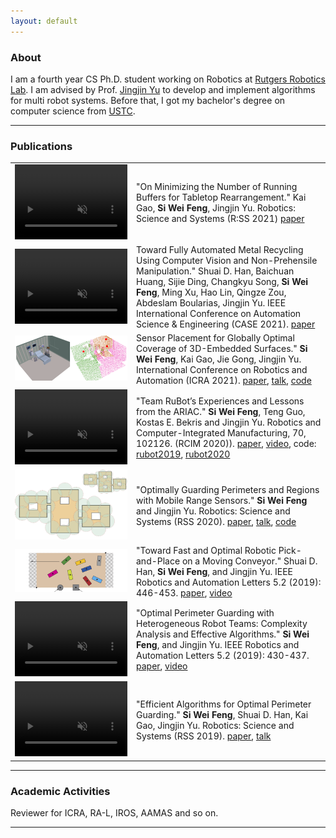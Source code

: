 ```yaml
---
layout: default
---
```

<!-- Homepage -->
### About
I am a fourth year CS Ph.D. student working on Robotics at [Rutgers Robotics Lab](https://robotics.cs.rutgers.edu).
I am advised by Prof. [Jingjin Yu](https://arc.cs.rutgers.edu) to develop and implement algorithms
for multi robot systems. 
Before that, I got my bachelor's degree on computer science from [USTC](https://en.ustc.edu.cn/).

<!-- 

---
### Selected Projects
#### 2D Coverage
<figure>
    <img src="opg2d.png" alt="opg2d" width="250"/>
    <img src="org2d.png" alt="org2d" width="250"/>
    <figcaption> 2D Optimal Perimeter and Region Guarding (OPG<sub>2D</sub>, ORG<sub>2D</sub>). We aim to get the minimum radius of k circles to cover some perimeter or region</figcaption>
</figure>


#### Perimeter Guarding
<figure>
    <img src="opg.png" alt="drawing" width="200"/> 
    <img src="castle.png" alt="drawing" width="180" style="padding-left: 50px"/>
    <figcaption> Optimal Perimeter and Guarding (OPG<sub>2D</sub>, ORG<sub>2D</sub>). We aim to get the minimum length of k tiles to cover some perimeters</figcaption>
</figure>

#### Robot Systems
[RuBot](https://youtu.be/7H7YLeJz2zE?t=9): Software submission for ARIAC, a warehouse automation competition

[Recycling](https://youtu.be/araxYgLCrpM): Recycling Aluminum and Copper sticks

[Drone Flipping](min_2circle_executed.mp4): Flipping AscTec Hummingbird in simulation

#### Misc
[WhereRU](https://github.com/ustcsiwei88/WhereRU): A lightweight VPN -->

---

<style>
divp {
  float: left;
  width: 120px;
  margin: 1px 10px 1px 1px;
  padding: 5px;
  border: 1px solid black;
  text-align: left;
}
divt {
  float: right;
  width: 500px;
  margin: 1px 10px 1px 1px;
  padding: 5px;
  /* border: 1px solid black; */
  text-align: left;
}
</style>
<!-- 
<figure><divp>
    <img src="opg.png" alt="drawing" /> </divp>
    <figcaption> Optimal Perimeter and Guarding (OPG<sub>2D</sub>, ORG<sub>2D</sub>). In this problem, the minimum length of k tiles to cover some perimeters</figcaption>
</figure> -->

### Publications

<!-- <a href="labeled_smaller.mp4"> video</a>
<figure class = "video_container">
  <iframe src="https://www.youtube.com/embed/enMumwvLAug" frameborder="0" allowfullscreen="true"> </iframe>
</figure> -->

<table>
  <tr>
    <td>
      <video width="180" height="120" autoplay muted loop>
          <source src="resources/labeled_smaller_web.mp4" type="video/mp4"> 
          <p>Your browser does not support the video tag.</p>
      </video>
    </td>
    <td>
      "On Minimizing the Number of Running Buffers for Tabletop Rearrangement." Kai Gao, <b>Si Wei Feng</b>, Jingjin Yu. Robotics: Science and Systems (R:SS 2021) 
      <a href="https://arxiv.org/pdf/2105.06357.pdf"> paper </a>
    </td>
  </tr>

  <tr>
    <td>
      <video width="180" height="120" autoplay muted loop>
          <source src="resources/recycle_web.mp4" type="video/mp4"> 
          <p>Your browser does not support the video tag.</p>
      </video>
    </td>
    <td>
      Toward Fully Automated Metal Recycling Using Computer Vision and Non-Prehensile Manipulation." Shuai D. Han, Baichuan Huang, Sijie Ding, Changkyu Song, <b>Si Wei Feng</b>, Ming Xu, Hao Lin, Qingze Zou, Abdeslam Boularias, Jingjin Yu. IEEE International Conference on Automation Science & Engineering (CASE 2021). 
      <a href = "https://arc-l.github.io/files/HanHuaYu21CASE.pdf">paper</a>
    </td>
  </tr>

  <tr>
    <td>
      <!-- <video width="180" height="120" autoplay muted loop>
          <source src="labeled_smaller_web.mp4" type="video/mp4"> 
          <p>Your browser does not support the video tag.</p>
      </video> -->
      <img src = "resources/icu-expo.png" alt="osg2d" width = "180" />
    </td>
    <td>
      Sensor Placement for Globally Optimal Coverage of 3D-Embedded Surfaces." <b>Si Wei Feng</b>, Kai Gao, Jie Gong, Jingjin Yu. International Conference on Robotics and Automation (ICRA 2021). 
      <a href = "https://arxiv.org/pdf/2103.10521.pdf"> paper</a>, 
      <a href = "https://youtu.be/i5D-rCRcCpc">talk</a>, 
      <a href = "https://github.com/arc-l/3d_coverage">code</a>
    </td>
  </tr>

  <tr>
    <td>
      <video width="180" height="120" autoplay muted loop>
        <source src="resources/rubot_web.mp4" type="video/mp4"> 
        <p>Your browser does not support the video tag.</p>
      </video>
    </td>
    <td>
      "Team RuBot’s Experiences and Lessons from the ARIAC." <b>Si Wei Feng</b>, Teng Guo, Kostas E. Bekris and Jingjin Yu. Robotics and Computer-Integrated Manufacturing, 70, 102126. (RCIM 2020)). 
      <a href = "https://www.sciencedirect.com/science/article/abs/pii/S0736584521000120"> paper</a>, 
      <a href = "https://youtu.be/7H7YLeJz2zE?t=3"> video</a>, 
      code:
      <a href = "https://github.com/ustcsiwei88/RuBot"> rubot2019</a>,  
      <a href = "https://github.com/ustcsiwei88/rubot2020">rubot2020 </a>
    </td>
  </tr>

  <tr>
    <td>
    <img src = "resources/osg2d.png" alt="osg2d" width = "180" />
    </td>
    <td>
    "Optimally Guarding Perimeters and Regions with Mobile Range Sensors." <b>Si Wei Feng</b> and Jingjin Yu. Robotics: Science and Systems (RSS 2020). 
    <a href="https://arxiv.org/pdf/2002.08477.pdf"> paper</a>, 
    <a href="https://youtu.be/1-PsAmQlVw8"> talk</a>, 
    <a href="https://github.com/ustcsiwei88/2D_Coverage"> code </a>
    </td>
  </tr>

  <tr>
    <td>
      <img src = "resources/conveyor.png" alt="conveyer" width = "180" />
    </td>
    <td>
    "Toward Fast and Optimal Robotic Pick-and-Place on a Moving Conveyor." Shuai D. Han, <b>Si Wei Feng</b>, and Jingjin Yu. IEEE Robotics and Automation Letters 5.2 (2019): 446-453. 
    <a href="https://arxiv.org/abs/1912.08009.pdf"> paper</a>, 
    <a href="https://youtu.be/bIomJzjKXyc"> video </a>
    </td>
  </tr>

  <tr>
    <td>
    <video width="180" height="120" autoplay muted loop>
        <source src="resources/opgmc_web.mp4" type="video/mp4"> 
        <p>Your browser does not support the video tag.</p>
    </video>
    </td>
    <td>
    "Optimal Perimeter Guarding with Heterogeneous Robot Teams: Complexity Analysis and Effective Algorithms." <b>Si Wei Feng</b>, and Jingjin Yu. IEEE Robotics and Automation Letters 5.2 (2019): 430-437. 
    <a href="https://arxiv.org/pdf/1912.08591.pdf"> paper</a>, 
    <a href="https://youtu.be/6gYL0_B3YTk"> video </a>
    </td>
  </tr>

  <tr>
    <td>
    <video width="180" height="120" autoplay muted loop>
        <source src="resources/opg_web.mp4" type="video/mp4"> 
        <p>Your browser does not support the video tag.</p>
    </video>
    </td>
    <td>
    "Efficient Algorithms for Optimal Perimeter Guarding." <b>Si Wei Feng</b>, Shuai D. Han, Kai Gao, Jingjin Yu. Robotics: Science and Systems (RSS 2019). 
    <a href="https://arxiv.org/pdf/1905.04434.pdf"> paper</a>, 
    <a href="https://youtu.be/a6RHEJZDNrU?t=548">talk</a>
    </td>
  </tr>
</table>



<!-- 
"On Minimizing the Number of Running Buffers for Tabletop Rearrangement." Kai Gao, **Si Wei Feng**, Jingjin Yu. Robotics: Science and Systems (RSS 2021) [link](https://arxiv.org/pdf/2105.06357.pdf)


"Toward Fully Automated Metal Recycling Using Computer Vision and Non-Prehensile Manipulation." Shuai D. Han, Baichuan Huang, Sijie Ding, Changkyu Song, **Si Wei Feng**, Ming Xu, Hao Lin, Qingze Zou, Abdeslam Boularias, Jingjin Yu. IEEE International Conference on Automation Science & Engineering (CASE 2021). [link](https://arc-l.github.io/files/HanHuaYu21CASE.pdf)


"Sensor Placement for Globally Optimal Coverage of 3D-Embedded Surfaces." **Si Wei Feng**, Kai Gao, Jie Gong, Jingjin Yu. International Conference on Robotics and Automation (ICRA 2021).


"Team RuBot’s Experiences and Lessons from the ARIAC." **Si Wei Feng**, Teng Guo, Kostas E. Bekris and Jingjin Yu. Robotics and Computer-Integrated Manufacturing, 70, 102126. (RCIM 2020) [link](https://www.sciencedirect.com/science/article/abs/pii/S0736584521000120) [video](https://youtu.be/7H7YLeJz2zE)

"Optimally Guarding Perimeters and Regions with Mobile Range Sensors." **Si Wei Feng** and Jingjin Yu. Robotics: Science and Systems (RSS 2020). [link](https://arxiv.org/abs/2002.08477) [talk](https://youtu.be/1-PsAmQlVw8)

"Toward Fast and Optimal Robotic Pick-and-Place on a Moving Conveyor." Shuai D. Han, **Si Wei Feng**, and Jingjin Yu. IEEE Robotics and Automation Letters 5.2 (2019): 446-453. [link](https://arxiv.org/pdf/1912.08009.pdf) [video](https://youtu.be/bIomJzjKXyc)

"Optimal Perimeter Guarding with Heterogeneous Robot Teams: Complexity Analysis and Effective Algorithms." **Si Wei Feng**, and Jingjin Yu. IEEE Robotics and Automation Letters 5.2 (2019): 430-437. [link](https://arxiv.org/pdf/1912.08591.pdf) [video](https://youtu.be/6gYL0_B3YTk)

"Efficient Algorithms for Optimal Perimeter Guarding." **Si Wei Feng**, Shuai D. Han, Kai Gao, Jingjin Yu. Robotics: Science and Systems (RSS 2019). [link](https://arxiv.org/pdf/1905.04434.pdf) [talk](https://youtu.be/a6RHEJZDNrU?t=548) -->

---

### Academic Activities
Reviewer for ICRA, RA-L, IROS, AAMAS and so on.

---

